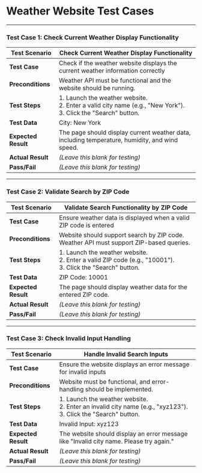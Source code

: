 # Weather Website Test Cases

---

### Test Case 1: Check Current Weather Display Functionality

| **Test Scenario**          | Check Current Weather Display Functionality                                                |
|-----------------------------|--------------------------------------------------------------------------------------------|
| **Test Case**              | Check if the weather website displays the current weather information correctly             |
| **Preconditions**          | Weather API must be functional and the website should be running.                           |
| **Test Steps**             | 1. Launch the weather website. <br> 2. Enter a valid city name (e.g., "New York"). <br> 3. Click the "Search" button. |
| **Test Data**              | City: New York                                                                              |
| **Expected Result**        | The page should display current weather data, including temperature, humidity, and wind speed. |
| **Actual Result**          | _(Leave this blank for testing)_                                                            |
| **Pass/Fail**              | _(Leave this blank for testing)_                                                            |

---

### Test Case 2: Validate Search by ZIP Code

| **Test Scenario**          | Validate Search Functionality by ZIP Code                                                  |
|-----------------------------|--------------------------------------------------------------------------------------------|
| **Test Case**              | Ensure weather data is displayed when a valid ZIP code is entered                           |
| **Preconditions**          | Website should support search by ZIP code. Weather API must support ZIP-based queries.      |
| **Test Steps**             | 1. Launch the weather website. <br> 2. Enter a valid ZIP code (e.g., "10001"). <br> 3. Click the "Search" button. |
| **Test Data**              | ZIP Code: 10001                                                                             |
| **Expected Result**        | The page should display weather data for the entered ZIP code.                              |
| **Actual Result**          | _(Leave this blank for testing)_                                                            |
| **Pass/Fail**              | _(Leave this blank for testing)_                                                            |

---

### Test Case 3: Check Invalid Input Handling

| **Test Scenario**          | Handle Invalid Search Inputs                                                               |
|-----------------------------|--------------------------------------------------------------------------------------------|
| **Test Case**              | Ensure the website displays an error message for invalid inputs                            |
| **Preconditions**          | Website must be functional, and error-handling should be implemented.                      |
| **Test Steps**             | 1. Launch the weather website. <br> 2. Enter an invalid city name (e.g., "xyz123"). <br> 3. Click the "Search" button. |
| **Test Data**              | Invalid Input: xyz123                                                                      |
| **Expected Result**        | The website should display an error message like "Invalid city name. Please try again."    |
| **Actual Result**          | _(Leave this blank for testing)_                                                            |
| **Pass/Fail**              | _(Leave this blank for testing)_                                                            |

